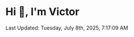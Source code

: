 <h1>Hi 👋, I'm Victor </h1>

<!--RECENT_ACTIVITY:start-->
<!--RECENT_ACTIVITY:end-->

<!--RECENT_ACTIVITY:last_update-->
Last Updated: Tuesday, July 8th, 2025, 7:17:09 AM
<!--RECENT_ACTIVITY:last_update_end-->
